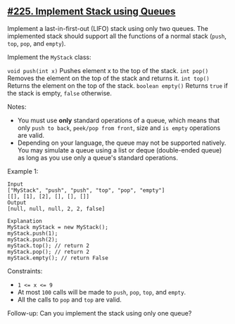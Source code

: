 ## [#225. Implement Stack using Queues](https://leetcode.com/problems/implement-stack-using-queues/)

Implement a last-in-first-out (LIFO) stack using only two queues. 
The implemented stack should support all the functions of a normal stack (`push`, `top`, `pop`, and `empty`).

Implement the `MyStack` class:

`void push(int x)` Pushes element x to the top of the stack.
`int pop()` Removes the element on the top of the stack and returns it.
`int top()` Returns the element on the top of the stack.
`boolean empty()` Returns `true` if the stack is empty, `false` otherwise.

Notes:
* You must use **only** standard operations of a queue, which means that only `push to back`, `peek/pop from front`, size and `is empty` operations are valid.
* Depending on your language, the queue may not be supported natively. You may simulate a queue using a list or deque (double-ended queue) as long as you use only a queue's standard operations.

Example 1:
````
Input
["MyStack", "push", "push", "top", "pop", "empty"]
[[], [1], [2], [], [], []]
Output
[null, null, null, 2, 2, false]

Explanation
MyStack myStack = new MyStack();
myStack.push(1);
myStack.push(2);
myStack.top(); // return 2
myStack.pop(); // return 2
myStack.empty(); // return False
````

Constraints:
* `1 <= x <= 9`
* At most `100` calls will be made to `push`, `pop`, `top`, and `empty`.
* All the calls to `pop` and `top` are valid.

Follow-up: Can you implement the stack using only one queue?